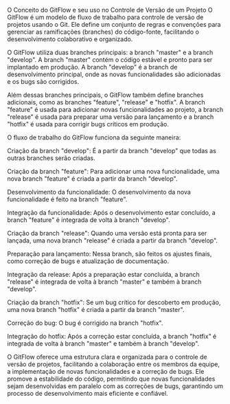O Conceito do GitFlow e seu uso no Controle de Versão de um Projeto
O GitFlow é um modelo de fluxo de trabalho para controle de versão de projetos usando o Git. Ele define um conjunto de regras e convenções para gerenciar as ramificações (branches) do código-fonte, facilitando o desenvolvimento colaborativo e organizado.

O GitFlow utiliza duas branches principais: a branch "master" e a branch "develop". A branch "master" contém o código estável e pronto para ser implantado em produção. A branch "develop" é a branch de desenvolvimento principal, onde as novas funcionalidades são adicionadas e os bugs são corrigidos.

Além dessas branches principais, o GitFlow também define branches adicionais, como as branches "feature", "release" e "hotfix". A branch "feature" é usada para adicionar novas funcionalidades ao projeto, a branch "release" é usada para preparar uma versão para lançamento e a branch "hotfix" é usada para corrigir bugs críticos em produção.

O fluxo de trabalho do GitFlow funciona da seguinte maneira:


Criação da branch "develop": É a partir da branch "develop" que todas as outras branches serão criadas.


Criação da branch "feature": Para adicionar uma nova funcionalidade, uma nova branch "feature" é criada a partir da branch "develop".


Desenvolvimento da funcionalidade: O desenvolvimento da nova funcionalidade é feito na branch "feature".


Integração da funcionalidade: Após o desenvolvimento estar concluído, a branch "feature" é integrada de volta à branch "develop".


Criação da branch "release": Quando uma versão está pronta para ser lançada, uma nova branch "release" é criada a partir da branch "develop".


Preparação para lançamento: Nessa branch, são feitos os ajustes finais, como correção de bugs e atualização de documentação.


Integração da release: Após a preparação estar concluída, a branch "release" é integrada de volta à branch "master" e também à branch "develop".


Criação da branch "hotfix": Se um bug crítico for descoberto em produção, uma nova branch "hotfix" é criada a partir da branch "master".


Correção do bug: O bug é corrigido na branch "hotfix".


Integração do hotfix: Após a correção estar concluída, a branch "hotfix" é integrada de volta à branch "master" e também à branch "develop".


O GitFlow oferece uma estrutura clara e organizada para o controle de versão de projetos, facilitando a colaboração entre os membros da equipe, a implementação de novas funcionalidades e a correção de bugs. Ele promove a estabilidade do código, permitindo que novas funcionalidades sejam desenvolvidas em paralelo com as correções de bugs, garantindo um processo de desenvolvimento mais eficiente e confiável.
